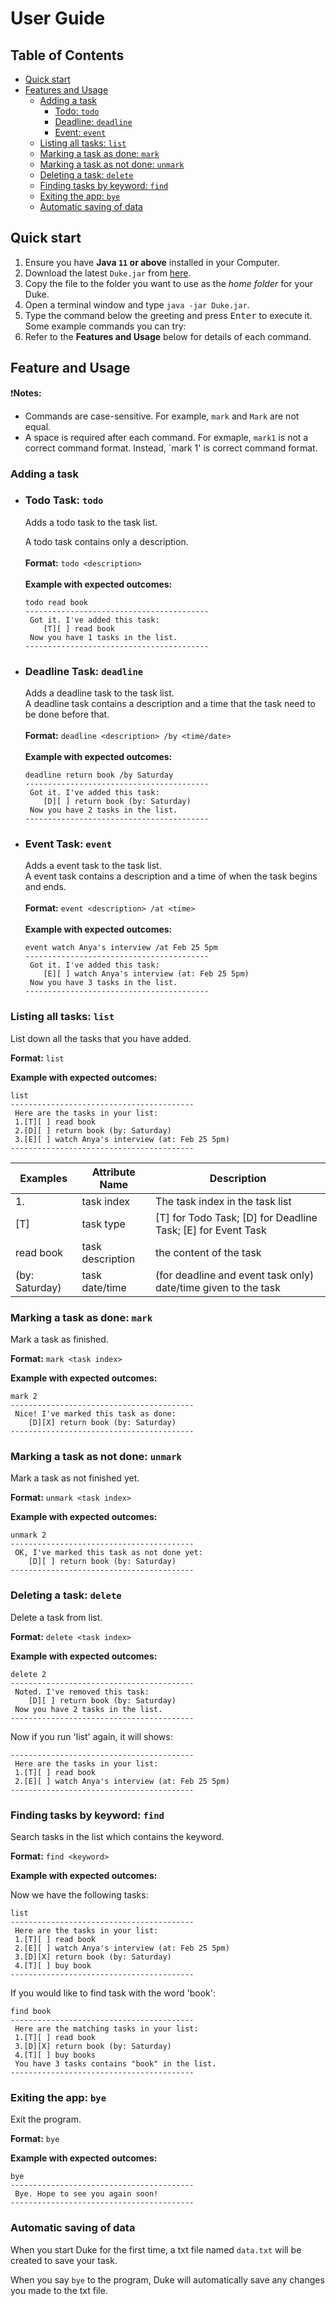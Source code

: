 # User Guide

## Table of Contents

* [Quick start](#quick-start)
* [Features and Usage](#feature-and-usage)
    * [Adding a task](#adding-a-task)
        * [Todo: `todo`](#todo-task-todo)
        * [Deadline: `deadline`](#deadline-task-deadline)
        * [Event: `event`](#event-task-event)
    * [Listing all tasks: `list`](#listing-all-tasks-list)
    * [Marking a task as done: `mark`](#marking-a-task-as-done-mark)
    * [Marking a task as not done: `unmark`](#marking-a-task-as-not-done-unmark)
    * [Deleting a task: `delete`](#deleting-a-task-delete)
    * [Finding tasks by keyword: `find`](#finding-tasks-by-keyword-find)
    * [Exiting the app: `bye`](#exiting-the-app-bye)
    * [Automatic saving of data](#automatic-saving-of-data)

## Quick start

1. Ensure you have **Java `11` or above** installed in your Computer.
2. Download the latest `Duke.jar` from [here](https://github.com/TianaiYan/ip/releases/tag/v0.2).
3. Copy the file to the folder you want to use as the *home folder* for your Duke.
4. Open a terminal window and type `java -jar Duke.jar`.
5. Type the command below the greeting and press <kbd>Enter</kbd> to execute it. Some example commands you can try:
6. Refer to the **Features and Usage** below for details of each command.

## Feature and Usage
❗️**Notes:**
* Commands are case-sensitive. For example, `mark` and `Mark` are not equal. 
* A space is required after each command. For exmaple, `mark1` is not a correct command format. Instead, `mark 1' is correct command format.


### Adding a task
* ### Todo Task: `todo`
  Adds a todo task to the task list.

  A todo task contains only a description.<br><br>
  **Format:** `todo <description>` <br><br>
  **Example with expected outcomes:**
  ```
  todo read book
  -----------------------------------------
   Got it. I've added this task:
      [T][ ] read book
   Now you have 1 tasks in the list.
  -----------------------------------------
  ```
* ### Deadline Task: `deadline`
  Adds a deadline task to the task list. <br>
  A deadline task contains a description and a time that the task need to be done before that.<br><br>
  **Format:** `deadline <description> /by <time/date>` <br><br>
  **Example with expected outcomes:**
  ```
  deadline return book /by Saturday
  -----------------------------------------
   Got it. I've added this task:
      [D][ ] return book (by: Saturday)
   Now you have 2 tasks in the list.
  -----------------------------------------
  ```
* ### Event Task: `event`
  Adds a event task to the task list. <br>
  A event task contains a description and a time of when the task begins and ends.<br><br>
  **Format:** `event <description> /at <time>` <br><br>
  **Example with expected outcomes:**
  ```
  event watch Anya's interview /at Feb 25 5pm
  -----------------------------------------
   Got it. I've added this task:
      [E][ ] watch Anya's interview (at: Feb 25 5pm)
   Now you have 3 tasks in the list.
  -----------------------------------------
  ```
  
### Listing all tasks: `list`
List down all the tasks that you have added.

**Format:** `list` 

**Example with expected outcomes:**
```
list
-----------------------------------------
 Here are the tasks in your list:
 1.[T][ ] read book
 2.[D][ ] return book (by: Saturday)
 3.[E][ ] watch Anya's interview (at: Feb 25 5pm)
-----------------------------------------
```
| Examples       | Attribute Name   | Description                                                    |
|----------------|------------------|----------------------------------------------------------------|
| 1.             | task index       | The task index in the task list                                |
| [T]            | task type        | [T] for Todo Task; [D] for Deadline Task; [E] for Event Task   |
| read book      | task description | the content of the task                                        |
| (by: Saturday) | task date/time   | (for deadline and event task only) date/time given to the task |

### Marking a task as done: `mark`
Mark a task as finished.

**Format:** `mark <task index>`

**Example with expected outcomes:**
```
mark 2
-----------------------------------------
 Nice! I've marked this task as done:
	[D][X] return book (by: Saturday)
-----------------------------------------
```

### Marking a task as not done: `unmark`
Mark a task as not finished yet.

**Format:** `unmark <task index>`

**Example with expected outcomes:**
```
unmark 2
-----------------------------------------
 OK, I've marked this task as not done yet:
	[D][ ] return book (by: Saturday)
-----------------------------------------
```

### Deleting a task: `delete`
Delete a task from list.

**Format:** `delete <task index>`

**Example with expected outcomes:**
```
delete 2
-----------------------------------------
 Noted. I've removed this task: 
	[D][ ] return book (by: Saturday)
 Now you have 2 tasks in the list.
-----------------------------------------
```
Now if you run 'list' again, it will shows:
```
-----------------------------------------
 Here are the tasks in your list:
 1.[T][ ] read book
 2.[E][ ] watch Anya's interview (at: Feb 25 5pm)
-----------------------------------------
```

### Finding tasks by keyword: `find`
Search tasks in the list which contains the keyword.

**Format:** `find <keyword>`

**Example with expected outcomes:**

Now we have the following tasks:
```
list
-----------------------------------------
 Here are the tasks in your list:
 1.[T][ ] read book
 2.[E][ ] watch Anya's interview (at: Feb 25 5pm)
 3.[D][X] return book (by: Saturday)
 4.[T][ ] buy book
-----------------------------------------
```
If you would like to find task with the word 'book':
```
find book
-----------------------------------------
 Here are the matching tasks in your list:
 1.[T][ ] read book
 3.[D][X] return book (by: Saturday)
 4.[T][ ] buy books
 You have 3 tasks contains "book" in the list.
-----------------------------------------
```

### Exiting the app: `bye`
Exit the program.

**Format:** `bye`

**Example with expected outcomes:**
```
bye
-----------------------------------------
 Bye. Hope to see you again soon!
-----------------------------------------
```

### Automatic saving of data
When you start Duke for the first time, a txt file named `data.txt` will be created to save your task.

When you say `bye` to the program, Duke will automatically save any changes you made to the txt file.
